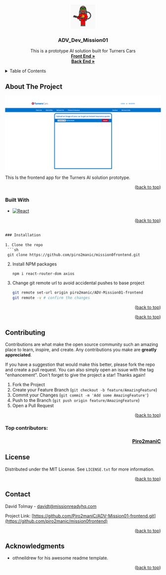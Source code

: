 <!-- Improved compatibility of back to top link: See: https://github.com/othneildrew/Best-README-Template/pull/73 -->

<a id="readme-top"></a>

<!--
*** Thanks for checking out the Best-README-Template. If you have a suggestion
*** that would make this better, please fork the repo and create a pull request
*** or simply open an issue with the tag "enhancement".
*** Don't forget to give the project a star!
*** Thanks again! Now go create something AMAZING! :D
-->

<!-- PROJECT SHIELDS -->
<!--
*** I'm using markdown "reference style" links for readability.
*** Reference links are enclosed in brackets [ ] instead of parentheses ( ).
*** See the bottom of this document for the declaration of the reference variables
*** for contributors-url, forks-url, etc. This is an optional, concise syntax you may use.
*** https://www.markdownguide.org/basic-syntax/#reference-style-links
-->

<!-- PROJECT LOGO -->
<br />
<div align="center">
  <a href="https://github.com/piro2manic/mission0frontend">
    <img src="images/Piro2maniC.jpg" alt="Logo" width="80" height="80">
  </a>

<h3 align="center">ADV_Dev_Mission01</h3>

  <p align="center">
   This is a prototype AI solution built for Turners Cars
    <br />
    <a href="https://github.com/Piro2maniC/ADV-Mission01-frontend.git"><strong>Front End »</strong></a>
    <br />
      <a href="https://github.com/Piro2maniC/ADV-Mission01-backend.git"><strong>Back End »</strong></a>
    <br />
 
  </p>
</div>

<!-- TABLE OF CONTENTS -->
<details>
  <summary>Table of Contents</summary>
  <ol>
    <li>
      <a href="#about-the-project">About The Project</a>
      <ul>
        <li><a href="#built-with">Built With</a></li>
      </ul>
    </li>
    <li>
      <a href="#getting-started">Getting Started</a>
      <ul>
        <li><a href="#prerequisites">Prerequisites</a></li>
        <li><a href="#installation">Installation</a></li>
      </ul>
    </li>
    <li><a href="#usage">Usage</a></li>
    <li><a href="#roadmap">Roadmap</a></li>
    <li><a href="#contributing">Contributing</a></li>
    <li><a href="#license">License</a></li>
    <li><a href="#contact">Contact</a></li>
    <li><a href="#acknowledgments">Acknowledgments</a></li>
  </ol>
</details>

<!-- ABOUT THE PROJECT -->

## About The Project

[![Product Name Screen Shot][product-screenshot]](https://example.com)

This Is the frontend app for the Turners AI solution prototype.

<p align="right">(<a href="#readme-top">back to top</a>)</p>

### Built With

- [![React][React.js]][React-url]

<p align="right">(<a href="#readme-top">back to top</a>)</p>

<!-- GETTING STARTED -->

````

### Installation

1. Clone the repo
 ```sh
 git clone https://github.com/piro2manic/mission0frontend.git
````

2. Install NPM packages

   ```sh
   npm i react-router-dom axios

   ```

3. Change git remote url to avoid accidental pushes to base project
   ```sh
   git remote set-url origin piro2manic/ADV-Mission01-frontend
   git remote -v # confirm the changes
   ```

<p align="right">(<a href="#readme-top">back to top</a>)</p>

<!-- ROADMAP -->

<p align="right">(<a href="#readme-top">back to top</a>)</p>

<!-- CONTRIBUTING -->

## Contributing

Contributions are what make the open source community such an amazing place to learn, inspire, and create. Any contributions you make are **greatly appreciated**.

If you have a suggestion that would make this better, please fork the repo and create a pull request. You can also simply open an issue with the tag "enhancement".
Don't forget to give the project a star! Thanks again!

1. Fork the Project
2. Create your Feature Branch (`git checkout -b feature/AmazingFeature`)
3. Commit your Changes (`git commit -m 'Add some AmazingFeature'`)
4. Push to the Branch (`git push origin feature/AmazingFeature`)
5. Open a Pull Request

<p align="right">(<a href="#readme-top">back to top</a>)</p>

### Top contributors:

<a href="https://github.com/piro2manic/mission0frontend/graphs/contributors">
  <h3 align="right">Piro2maniC</h3>
</a>

<!-- LICENSE -->

## License

Distributed under the MIT License. See `LICENSE.txt` for more information.

<p align="right">(<a href="#readme-top">back to top</a>)</p>

<!-- CONTACT -->

## Contact

David Tolmay - davidt@missionreadyhq.com

Project Link: [https://github.com/Piro2maniC/ADV-Mission01-frontend.git](https://github.com/piro2manic/mission0frontend)

<p align="right">(<a href="#readme-top">back to top</a>)</p>

<!-- ACKNOWLEDGMENTS -->

## Acknowledgments

- []()othneildrew for his awesome readme template.

<p align="right">(<a href="#readme-top">back to top</a>)</p>

<!-- MARKDOWN LINKS & IMAGES -->
<!-- https://www.markdownguide.org/basic-syntax/#reference-style-links -->

[contributors-shield]: https://img.shields.io/github/contributors/piro2manic/mission0frontend.svg?style=for-the-badge
[contributors-url]: https://github.com/piro2manic/mission0frontend/graphs/contributors
[forks-shield]: https://img.shields.io/github/forks/piro2manic/mission0frontend.svg?style=for-the-badge
[forks-url]: https://github.com/piro2manic/mission0frontend/network/members
[stars-shield]: https://img.shields.io/github/stars/piro2manic/mission0frontend.svg?style=for-the-badge
[stars-url]: https://github.com/piro2manic/mission0frontend/stargazers
[issues-shield]: https://img.shields.io/github/issues/piro2manic/mission0frontend.svg?style=for-the-badge
[issues-url]: https://github.com/piro2manic/mission0frontend/issues
[license-shield]: https://img.shields.io/github/license/piro2manic/mission0frontend.svg?style=for-the-badge
[license-url]: https://github.com/piro2manic/mission0frontend/blob/master/LICENSE.txt
[linkedin-shield]: https://img.shields.io/badge/-LinkedIn-black.svg?style=for-the-badge&logo=linkedin&colorB=555
[linkedin-url]: https://linkedin.com/in/linkedin_username
[product-screenshot]: images/screenshot.png
[React.js]: https://img.shields.io/badge/React-20232A?style=for-the-badge&logo=react&logoColor=61DAFB
[React-url]: https://reactjs.org/

